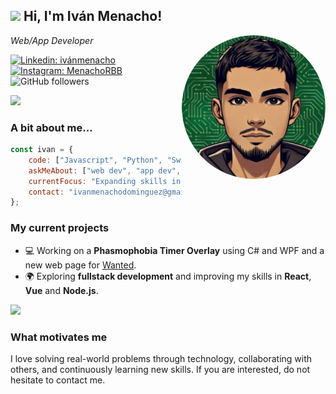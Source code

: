
<h2><img src="https://emojis.slackmojis.com/emojis/images/1531849430/4246/blob-sunglasses.gif?1531849430" width="30"/> Hi, I'm Iván Menacho!</h2>
<img align='right' src="/images/avatar.png" width="230" style="border-radius: 50%;">
<p><em>Web/App Developer</em></p>

[![Linkedin: ivánmenacho](https://img.shields.io/badge/-ivánmenacho-blue?style=flat-square&logo=Linkedin&logoColor=white&link=https://www.linkedin.com/in/iván-menacho-domínguez-921429201/)](https://www.linkedin.com/in/iván-menacho-domínguez-921429201/)
[![Instagram: MenachoRBB](https://img.shields.io/badge/-@MenachoRBB-E4405F?style=flat-square&logo=Instagram&logoColor=white&link=https://www.instagram.com/menacho.rbb/)](https://www.instagram.com/menacho.rbb/)
![GitHub followers](https://img.shields.io/github/followers/MenachoIvan?label=Follow&style=social)

<img src="https://media.giphy.com/media/LmNwrBhejkK9EFP504/giphy.gif" width="150">


### A bit about me...  

```javascript
const ivan = {
    code: ["Javascript", "Python", "Swift", "Kotlin", "C#", "HTML", "CSS", "C", "PHP", "VisualBasic", "SQL"],
    askMeAbout: ["web dev", "app dev", "software architecture"],
    currentFocus: "Expanding skills in fullstack development making some personal projects",
    contact: "ivanmenachodominguez@gmail.com"
};
```

### My current projects

- 💻 Working on a **Phasmophobia Timer Overlay** using C# and WPF and a new web page for [Wanted](https://wantedfansub.com/).
- 🌍 Exploring **fullstack development** and improving my skills in **React**, **Vue** and **Node.js**.

<img src="https://media.giphy.com/media/fwbzI2kV3Qrlpkh59e/giphy.gif" width="60">

### What motivates me

I love solving real-world problems through technology, collaborating with others, and continuously learning new skills. If you are interested, do not hesitate to contact me.
